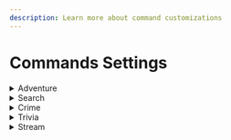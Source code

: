 ```yaml
---
description: Learn more about command customizations
---
```


# Commands Settings

<details>

<summary>Adventure</summary>

#### Available Adventures

These adventures are currently implemented in DMG:

* [x] Space
* [x] Pasture (Out West)
* [ ] Trick or Treating
* [ ] Winter Wonderland
* [ ] Museum
* [x] Brazil
* [x] Vacation

To choose an adventure, find the "Adventure" drop down menu in the Settings tab and select the adventure you want the Dank Memer Grinder to run.

#### Adventure Answers

You can optimize your adventure success rate or profits by customizing the answers for each adventure possibility. You can configure different responses in the `config.json` file. [Dank Memer Adventure Guides](https://docs.google.com/spreadsheets/d/14AC-mmYNMrcdDGxfG2Nv0OAwq-Pkth1SIJuW3ADSXYQ/edit#gid=1274532499) is a useful tool for choosing answers.

**Answer Format**

The format for specifying adventure answers is:

```json
"question": "answer button name"
```

Where `question` is the text of the prompt, and `answer button name` is the label of the button to click in response.

#### Default Adventure Answers

{% code title="config.json" %}
```json
"adventure": {
    "brazil": {
        "After a long day shopping for souvenirs in a crowded mall, you stop at the food court to grab some food. What do you order?": "McDonald's",
        "On your way to the beach, you stop at a comer store to buy some drinks and notice a litle caramel-colored dog is sleeping outside. What do you do?": "Pet the Dog",
        "While enjoying Carnival, you decide to go to the stadium to watch the samba schools perform. Where do you buy your tickets?": "Online",
        "While traveling in the city, you hear about Snake Island and decide you have to see if it is really as bad as they say. The boat captain will take you there but demands more money if you want to dock. What do you do?": "Stay on the Boat",
        "While visiting Rio Grande do Sul, you stop at one of the famous Brazilian steakhouses with all the meat you can eat. What do you want?": "Broccoli",
        "While visiting S�o Paulo, you find a place to see capybaras. What do you do?": "Pull up",
        "You can't get enough of the Brazilian beaches, and decide to spend the day exploring a remote one you found. What do you do first?": "Go Swimming",
        "You can't visit Rio de Janeiro without touring the Christ the Redeemer statue. How do you get there?": "Bus",
        "You decide to take an MMA class while visiting to learn from the best. Which style do you choose?": "Capoiera",
        "You stop at a local bakery for some of the Brazilian cheese bread you've heard so much about. What else do you try?": "Nothing",
        "You take a boat tour in Manaus to go down the Amazon River. At a fork in the path, the guide tells you to the right are piranhas and left anacondas. Which do you choose?": "Piranhas",
        "You went to schedule a trip into the Amazon to see the animals. What sort of trip do you book?": "Private Tour"
    },
    "space": {
        "A friendly alien approached you slowly. What do you do?": "Attack",
        "A small but wise green alien approaches you.": "Do",
        "Oh my god even in space you cannot escape it": "69",
        "This planet seems to be giving off radioactive chemicals. What do you do?": "Distant Scan",
        "Whaaaat!? You found a space kitchen! It looks like it is full of shady stuff. What do you do?": "Inspect",
        "You accidentally bumped into the Webb Telescope. Oh god.": "Flee",
        "You come upon a dark pyramid shaped ship fighting a spherical white ball looking thing. What do you do?": "Embrace Dark",
        "You encountered someone named Dank Sidious, what do you do?": "Do it",
        "You find a vending machine selling \"Moon Pies\". What do you do?": "Buy",
        "You flew past a dying star": "Flee",
        "You found a strange looking object. What do you do?": "Ignore",
        "You got abducted by a group of aliens, who are trying to probe you. What do you do?": "Sit Back and Enjoy",
        "You ran out of fuel! What next?": "Urinate",
        "You see a shooting star!": "Wish",
        "You uh, just came across a pair of Odd Eyes floating around": "Flee",
        "You're picking up a transmission from deep space!": "*<)#%':]|##"
    },
    "vacation": {
        "A family road trip is a perfect getaway until you end up lost and without cell service. What do you do?": "Keep Driving",
        "A family vacation can't be complete without a trip to an amusement park. What ride are you dying to try?": "Waterslide",
        "A friend tells you about a quaint mountain resort, so you decide to spend a few days enjoying the snow. What do you do after you arrive?": "Go Skiing",
        "Camping has always relaxed you, so you decide to vacation in the wilderness. What sort of camping do you prefer?": "Rent an RV",
        "During your vacation in Lisbon, the hotel offers you a small pastry for breakfast. What do you do?": "Pass",
        "Nothing can beat a romantic vacation in Paris. What do you want to do first?": "Louvre",
        "You can't go on vacation without doing a little sightseeing. What do you want to see?": "Museum",
        "You decide it's time to visit some famous landmarks in the United States. Which do you visit first?": "Mt. Rushmore",
        "You decide the beach sounds like a perfect choice for a weekend away. Which beach do you want to visit?": "Daytona Beach, Florida",
        "You decide to go stargazing in the Chilean desert, but there are only two flights left. Which do you take?": "Night",
        "You decide to pick up Badosz and spend the weekend at Legoland. What do you look at first?": "Gift Shop",
        "You find a discounted whale watching tour and decide to give it a go, but the deal is for two. Who do you take with you?": "Kable",
        "You get a flyer for some discount cruises that sound wonderful. Which destination do you choose?": "Mediterranean",
        "Your cruise ship docks at a small island for a day of sun and swimming. What do you do?": "Sunbathe",
        "While vacationing in Rome, you visit the Colosseum and run into a group of people handing out friendship bracelets. What do you do?": "Take a Bracelet"
    },
    "west": {
        "A lady next to a broken down wagon is yelling for help.": "Ignore Her",
        "A snake is blocking your path. What do you want to do?": "Wait",
        "A stranger challenges you to a quick draw. What do you want to do?": "Decline",
        "Someone is getting ambushed by bandits!": "Ignore them",
        "Someone on the trail is lost and asks you for directions.": "Ignore them",
        "You bump into someone near the horse stables. They challenge you to a duel": "Run away",
        "You come across a saloon with a poker game going on inside. What do you want to do?": "Join",
        "You entered the saloon to rest from the journey. What do you want to do?": "Play the piano",
        "You find a dank cellar with an old wooden box": "Ignore it",
        "You find an abandoned mine. What do you want to do?": "Explore",
        "You found a stray horse. What do you want to do?": "Feed",
        "You get on a train and some bandits decide to rob the train. What do you do?": "Don't hurt me!",
        "You see some bandits about to rob the local towns bank. What do you do?": "Stop them",
        "You wander towards an old abandoned mine.": "Go in",
        "You're dying of thirst. Where do you want to get water?": "Cactus",
        "You're riding on your horse and you get ambushed. What do you do?": "Run away",
        "Your horse sees a snake and throws you off. What do you do?": "Find a new horse",
        "Who will you take down?": "Billy Bob Jr."
    }
}
```
{% endcode %}

</details>

<details>

<summary>Search</summary>

#### Search Priorities

You can configure your search priorities by editing the `config.json` file. This allows you to specify preferred and avoided locations to search.

* The **"priority"** array determines the top search locations. Locations in this array will be checked first when searching.
* The **"second\_priority"** array specifies secondary search locations that will be checked after the top priorities.
* The **"avoid"** array lists locations that should be avoided during searches. If no priority locations are found, searches will avoid locations in these arrays.

**Default Search Priorities**

<pre class="language-json" data-title="config.json"><code class="lang-json"><strong>"priority": [
</strong>    "phoenix pits",
    "aeradella's home",
    "shadow's realm",
    "dog",
    "grass",
    "air",
    "kitchen",
    "dresser",
    "mail box",
    "bed",
    "couch",
    "pocket",
    "toilet",
    "washer",
    "who asked"
],
"secondPriority": ["fridge", "twitter", "vacuum"]
"avoid": [
    "bank",
    "discord",
    "immortals dimension",
    "laundromat",
    "soul's chamber",
    "police officer",
    "tesla",
    "supreme court"
]
</code></pre>

</details>

<details>

<summary>Crime</summary>

#### Crime Priorities

You can configure your crime priorities by editing the `config.json` file. This allows you to specify preferred and avoided locations for crime.

* The **"priority"** array determines the top crime locations. Locations in this array will be checked first when searching.

- The **"second\_priority"** array specifies secondary crime locations that will be checked after the top priorities.

* The **"avoid"** array lists locations that should be avoided during crimes. If no priority locations are found, crimes will avoid locations in these arrays.

<pre class="language-json" data-title="config.json"><code class="lang-json"><strong>"priority": [
</strong>    "hacking",
    "tax evasion",
    "fraud",
    "eating a hot dog sideways",
    "trespassing"
],
"secondPriority": [
    "fridge", 
    "twitter", 
    "vacuum"
],
"avoid": [
    "bank",
    "discord",
    "immortals dimension",
    "laundromat",
    "soul's chamber",
    "police officer",
    "tesla",
    "supreme court"
]
</code></pre>

</details>

<details>

<summary>Trivia</summary>

#### Trivia Correct Chance

The Trivia Correct Chance setting in Dank Memer Grinder's Settings tab lets you adjust the percentage of correct trivia answers from 1-100%. Higher percentages mean more accurate trivia responses, the default accuracy 75%.

</details>

<details>

<summary>Stream</summary>

#### Streaming Order

Dank Memer Grinder allows you to configure the order in which it interacts with a stream. This allows you to prioritize gaining Levels or earning profits.

* 0: Run AD (Moderate chance of failing)
* 1: Read Chat (Low chance of failing)
* 2: Collect Donations (High chance of failing)

#### Default Streaming Order

{% code title="captcha.json" %}
```json
"order": [1, 1, 1, 1, 1, 0, 0, 0, 2, 2, 2]
```
{% endcode %}

</details>
